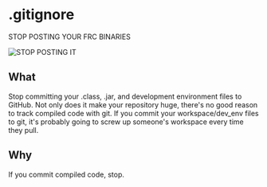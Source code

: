 # .gitignore
STOP POSTING YOUR FRC BINARIES

![STOP POSTING IT](http://i.imgur.com/ekplp0h.jpg)

## What
Stop committing your .class, .jar, and development environment files to GitHub. Not only does it make your repository huge, there's no good reason to track compiled code with git. If you commit your workspace/dev_env files to git, it's probably going to screw up someone's workspace every time they pull.  
  
## Why
If you commit compiled code, stop.  
